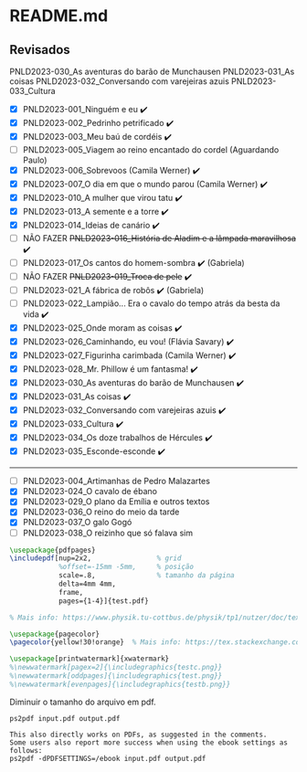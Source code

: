 README.md
======

Revisados
---------


PNLD2023-030_As aventuras do barão de Munchausen
PNLD2023-031_As coisas
PNLD2023-032_Conversando com varejeiras azuis
PNLD2023-033_Cultura

- [x] PNLD2023-001_Ninguém e eu ✔️
- [x] PNLD2023-002_Pedrinho petrificado ✔️
- [x] PNLD2023-003_Meu baú de cordéis ✔️
- [ ] PNLD2023-005_Viagem ao reino encantado do cordel (Aguardando Paulo)
- [x] PNLD2023-006_Sobrevoos (Camila Werner) ✔️
- [x] PNLD2023-007_O dia em que o mundo parou (Camila Werner) ✔️
- [x] PNLD2023-010_A mulher que virou tatu ✔️
- [x] PNLD2023-013_A semente e a torre ✔️
- [x] PNLD2023-014_Ideias de canário ✔️
- [ ] NÃO FAZER ~~PNLD2023-016_História de Aladim e a lâmpada maravilhosa~~ ✔️
- [ ] PNLD2023-017_Os cantos do homem-sombra ✔️ (Gabriela)
- [ ] NÃO FAZER ~~PNLD2023-019_Troca de pele~~ ✔️
- [ ] PNLD2023-021_A fábrica de robôs ✔️ (Gabriela)
- [ ] PNLD2023-022_Lampião... Era o cavalo do tempo atrás da besta da vida ✔️
- [x] PNLD2023-025_Onde moram as coisas ✔️
- [x] PNLD2023-026_Caminhando, eu vou! (Flávia Savary) ✔️
- [x] PNLD2023-027_Figurinha carimbada (Camila Werner) ✔️
- [x] PNLD2023-028_Mr. Phillow é um fantasma! ✔️
- [x] PNLD2023-030_As aventuras do barão de Munchausen ✔️
- [x] PNLD2023-031_As coisas ✔️
- [x] PNLD2023-032_Conversando com varejeiras azuis ✔️
- [x] PNLD2023-033_Cultura ✔️
- [x] PNLD2023-034_Os doze trabalhos de Hércules ✔️
- [x] PNLD2023-035_Esconde-esconde ✔️
------------------------------------------------------------
- [ ] PNLD2023-004_Artimanhas de Pedro Malazartes
- [x] PNLD2023-024_O cavalo de ébano
- [x] PNLD2023-029_O plano da Emília e outros textos
- [x] PNLD2023-036_O reino do meio da tarde
- [x] PNLD2023-037_O galo Gogó
- [ ] PNLD2023-038_O reizinho que só falava sim

```tex
\usepackage{pdfpages}
\includepdf[nup=2x2, 				% grid
			%offset=-15mm -5mm, 	% posição
			scale=.8, 				% tamanho da página
            delta=4mm 4mm, 			
            frame,
            pages={1-4}]{test.pdf}

% Mais info: https://www.physik.tu-cottbus.de/physik/tp1/nutzer/doc/texmf/latex/pdfpages/pdf-ex.tex
```

```tex
\usepackage{pagecolor}
\pagecolor{yellow!30!orange}  % Mais info: https://tex.stackexchange.com/questions/82498/change-background-colour-for-entire-document

```

```tex
\usepackage[printwatermark]{xwatermark}
%\newwatermark[pagex=2]{\includegraphics{testc.png}}
%\newwatermark[oddpages]{\includegraphics{test.png}}
%\newwatermark[evenpages]{\includegraphics{testb.png}}

```

Diminuir o tamanho do arquivo em pdf.
```shell
ps2pdf input.pdf output.pdf

This also directly works on PDFs, as suggested in the comments.
Some users also report more success when using the ebook settings as follows:
ps2pdf -dPDFSETTINGS=/ebook input.pdf output.pdf

```

